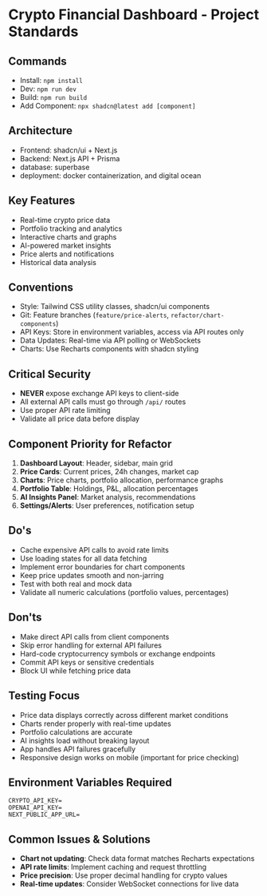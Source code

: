 # Crypto Financial Dashboard - Project Standards

## Commands
- Install: `npm install`
- Dev: `npm run dev`
- Build: `npm run build`
- Add Component: `npx shadcn@latest add [component]`

## Architecture
- Frontend: shadcn/ui + Next.js
- Backend: Next.js API + Prisma
- database: superbase
- deployment: docker containerization, and digital ocean

## Key Features
- Real-time crypto price data
- Portfolio tracking and analytics
- Interactive charts and graphs
- AI-powered market insights
- Price alerts and notifications
- Historical data analysis

## Conventions
- Style: Tailwind CSS utility classes, shadcn/ui components
- Git: Feature branches (`feature/price-alerts`, `refactor/chart-components`)
- API Keys: Store in environment variables, access via API routes only
- Data Updates: Real-time via API polling or WebSockets
- Charts: Use Recharts components with shadcn styling

## Critical Security
- **NEVER** expose exchange API keys to client-side
- All external API calls must go through `/api/` routes
- Use proper API rate limiting
- Validate all price data before display

## Component Priority for Refactor
1. **Dashboard Layout**: Header, sidebar, main grid
2. **Price Cards**: Current prices, 24h changes, market cap
3. **Charts**: Price charts, portfolio allocation, performance graphs
4. **Portfolio Table**: Holdings, P&L, allocation percentages
5. **AI Insights Panel**: Market analysis, recommendations
6. **Settings/Alerts**: User preferences, notification setup

## Do's
- Cache expensive API calls to avoid rate limits
- Use loading states for all data fetching
- Implement error boundaries for chart components
- Keep price updates smooth and non-jarring
- Test with both real and mock data
- Validate all numeric calculations (portfolio values, percentages)

## Don'ts
- Make direct API calls from client components
- Skip error handling for external API failures
- Hard-code cryptocurrency symbols or exchange endpoints
- Commit API keys or sensitive credentials
- Block UI while fetching price data

## Testing Focus
- Price data displays correctly across different market conditions
- Charts render properly with real-time updates
- Portfolio calculations are accurate
- AI insights load without breaking layout
- App handles API failures gracefully
- Responsive design works on mobile (important for price checking)

## Environment Variables Required
```
CRYPTO_API_KEY=
OPENAI_API_KEY=
NEXT_PUBLIC_APP_URL=
```

## Common Issues & Solutions
- **Chart not updating**: Check data format matches Recharts expectations
- **API rate limits**: Implement caching and request throttling
- **Price precision**: Use proper decimal handling for crypto values
- **Real-time updates**: Consider WebSocket connections for live data

